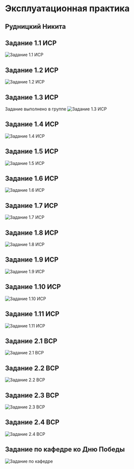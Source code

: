 # Эксплуатационная практика
## Рудницкий Никита


## Задание 1.1 ИСР
![Задание 1.1 ИСР](http://qrcoder.ru/code/?https%3A%2F%2Fgit.herzen.spb.ru%2F190575%2F2nd-sem_practice%2Fblob%2Fmaster%2F%25D0%2598%25D0%25A1%25D0%25A0_1.1.pdf&4&0)

## Задание 1.2 ИСР
![Задание 1.2 ИСР](http://qrcoder.ru/code/?https%3A%2F%2Fgit.herzen.spb.ru%2F190575%2F2nd-sem_practice%2Fblob%2Fmaster%2F%25D0%25AD%25D1%2582%25D0%25B0%25D0%25BF%25D1%258B_%25D1%2580%25D0%25B0%25D0%25B7%25D0%25B2%25D0%25B8%25D1%2582%25D0%25B8%25D1%258F_%25D0%25B8%25D0%25BD%25D1%2584%25D0%25BE%25D1%2580%25D0%25BC%25D0%25B0%25D1%2582%25D0%25B8%25D0%25BA%25D0%25B8.png&4&0)

## Задание 1.3 ИСР
Задание выполнено в группе
![Задание 1.3 ИСР](http://qrcoder.ru/code/?https%3A%2F%2Fgit.herzen.spb.ru%2F190575%2F2nd-sem_practice%2Fblob%2Fmaster%2F%25D0%2598%25D0%25A1%25D0%25A0_1.3.pdf&4&0)

## Задание 1.4 ИСР
![Задание 1.4 ИСР](http://qrcoder.ru/code/?https%3A%2F%2Fgit.herzen.spb.ru%2F190575%2F2nd-sem_practice%2Fblob%2Fmaster%2F%25D0%259A%25D0%25BE%25D0%25BC%25D0%25BF%25D0%25BB%25D0%25B5%25D0%25BA%25D1%2581_%25D1%2584%25D0%25B8%25D0%25B7%25D0%25B8%25D1%2587%25D0%25B5%25D1%2581%25D0%25BA%25D0%25B8%25D1%2585_%25D1%2583%25D0%25BF%25D1%2580%25D0%25B0%25D0%25B6%25D0%25BD%25D0%25B5%25D0%25BD%25D0%25B8%25D0%25B9_%25D0%25B4%25D0%25BB%25D1%258F_%25D0%25BF%25D1%2580%25D0%25BE%25D0%25B3%25D1%2580%25D0%25B0%25D0%25BC%25D0%25BC%25D0%25B8%25D1%2581%25D1%2582%25D0%25B0.pdf&3&0)

## Задание 1.5 ИСР
![Задание 1.5 ИСР](http://qrcoder.ru/code/?https%3A%2F%2Fgit.herzen.spb.ru%2F190575%2F2nd-sem_practice%2Fblob%2Fmaster%2F%25D0%2593%25D0%25B8%25D0%25BC%25D0%25BD%25D0%25B0%25D1%2581%25D1%2582%25D0%25B8%25D0%25BA%25D0%25B0_%25D0%25B4%25D0%25BB%25D1%258F_%25D0%25B3%25D0%25BB%25D0%25B0%25D0%25B7.pdf&4&0)

## Задание 1.6 ИСР
![Задание 1.6 ИСР](http://qrcoder.ru/code/?https%3A%2F%2Fsysot.ru%2F%25D0%25B8%25D0%25BD%25D1%2581%25D1%2582%25D1%2580%25D1%2583%25D0%25BA%25D1%2586%25D0%25B8%25D1%258F-%25D0%25BF%25D0%25BE-%25D0%25BE%25D1%2585%25D1%2580%25D0%25B0%25D0%25BD%25D0%25B5-%25D1%2582%25D1%2580%25D1%2583%25D0%25B4%25D0%25B0-%25D0%25B4%25D0%25BB%25D1%258F-%25D0%25BF%25D1%2580%25D0%25BE%25D0%25B3%25D1%2580%25D0%25B0%2F&4&0)

## Задание 1.7 ИСР
![Задание 1.7 ИСР](http://qrcoder.ru/code/?http%3A%2F%2Fdocs.cntd.ru%2Fdocument%2F58839553&6&0)

## Задание 1.8 ИСР
![Задание 1.8 ИСР](http://qrcoder.ru/code/?https%3A%2F%2Fgit.herzen.spb.ru%2F190575%2F2nd-sem_practice%2Fblob%2Fmaster%2F%25D0%2590%25D0%25BD%25D0%25B0%25D0%25BB%25D0%25B8%25D0%25B7_%25D1%2581%25D0%25BF%25D1%2580%25D0%25B0%25D0%25B2%25D0%25BE%25D1%2587%25D0%25BD%25D0%25BE%25D0%25B9_%25D1%2581%25D0%25B8%25D1%2581%25D1%2582%25D0%25B5%25D0%25BC%25D1%258B__%25D0%259E%25D1%2585%25D1%2580%25D0%25B0%25D0%25BD%25D0%25B0_%25D1%2582%25D1%2580%25D1%2583%25D0%25B4%25D0%25B0__%25D0%2598%25D0%25A1%25D0%25A0_1.8_.pdf&4&0)

## Задание 1.9 ИСР
![Задание 1.9 ИСР](http://qrcoder.ru/code/?https%3A%2F%2Fgit.herzen.spb.ru%2F190575%2F2nd-sem_practice%2Fblob%2Fmaster%2F%25D0%259F%25D0%25BB%25D0%25B0%25D0%25BD_%25D0%25BF%25D0%25BE%25D1%2581%25D1%2582%25D0%25B0%25D0%25BD%25D0%25BE%25D0%25B2%25D0%25BB%25D0%25B5%25D0%25BD%25D0%25B8%25D1%258F_%25D0%25B3%25D0%25BB%25D0%25B0%25D0%25B2%25D0%25BD%25D0%25BE%25D0%25B3%25D0%25BE_%25D0%25B3%25D0%25BE%25D1%2581%25D1%2583%25D0%25B4%25D0%25B0%25D1%2580%25D1%2581%25D1%2582%25D0%25B2%25D0%25B5%25D0%25BD%25D0%25BD%25D0%25BE%25D0%25B3%25D0%25BE_%25D1%2581%25D0%25B0%25D0%25BD%25D0%25B8%25D1%2582%25D0%25B0%25D1%2580%25D0%25BD%25D0%25BE%25D0%25B3%25D0%25BE_%25D0%25B2%25D1%2580%25D0%25B0%25D1%2587%25D0%25B0_%25D0%25A0%25D0%25A4_.pdf&3&0)

## Задание 1.10 ИСР
![Задание 1.10 ИСР](http://qrcoder.ru/code/?https%3A%2F%2Fgit.herzen.spb.ru%2F190575%2F2nd-sem_practice%2Fblob%2Fmaster%2F%25D0%2590%25D0%25B2%25D1%2582%25D0%25BE%25D0%25BC%25D0%25B0%25D1%2582%25D0%25B8%25D0%25B7%25D0%25B0%25D1%2586%25D0%25B8%25D1%258F_%25D0%25B8%25D0%25BD%25D1%2581%25D1%2582%25D0%25B0%25D0%25BB%25D0%25BB%25D1%258F%25D1%2586%25D0%25B8%25D0%25B8_%25D0%259F%25D0%259E_%25D0%25BD%25D0%25B0_%25D0%25BF%25D1%2580%25D0%25B8%25D0%25BC%25D0%25B5%25D1%2580%25D0%25B5_FreePDFReader.pdf&3&0)

## Задание 1.11 ИСР
![Задание 1.11 ИСР](http://qrcoder.ru/code/?https%3A%2F%2Fgit.herzen.spb.ru%2F190575%2F2nd-sem_practice%2Fblob%2Fmaster%2F1.11.png&4&0)

## Задание 2.1 ВСР
![Задание 2.1 ВСР](http://qrcoder.ru/code/?https%3A%2F%2Fgit.herzen.spb.ru%2F190575%2F2nd-sem_practice%2Fblob%2Fmaster%2F%25D0%25AD%25D1%2580%25D0%25B3%25D0%25BE%25D0%25BD%25D0%25BE%25D0%25BC%25D0%25B8%25D0%25BA%25D0%25B0_%25D1%2580%25D0%25B0%25D0%25B1%25D0%25BE%25D1%2587%25D0%25B5%25D0%25B3%25D0%25BE_%25D0%25BC%25D0%25B5%25D1%2581%25D1%2582%25D0%25B0_%25D0%25BF%25D1%2580%25D0%25BE%25D0%25B3%25D1%2580%25D0%25B0%25D0%25BC%25D0%25BC%25D0%25B8%25D1%2581%25D1%2582%25D0%25B0.pdf&3&0)

## Задание 2.2 ВСР
![Задание 2.2 ВСР](http://qrcoder.ru/code/?https%3A%2F%2Fgit.herzen.spb.ru%2F190575%2F2nd-sem_practice%2Fblob%2Fmaster%2F%25D0%259F%25D0%25B5%25D1%2580%25D0%25B2%25D0%25B0%25D1%258F_%25D0%25BC%25D0%25B5%25D0%25B4%25D0%25B8%25D1%2586%25D0%25B8%25D0%25BD%25D1%2581%25D0%25BA%25D0%25B0%25D1%258F_%25D0%25BF%25D0%25BE%25D0%25BC%25D0%25BE%25D1%2589%25D1%258C_%25D0%25BF%25D1%2580%25D0%25B8_%25D1%258D%25D0%25BB%25D0%25B5%25D0%25BA%25D1%2582%25D1%2580%25D0%25BE%25D1%2582%25D1%2580%25D0%25B0%25D0%25B2%25D0%25BC%25D0%25B5_%25D0%25BD%25D0%25B0_%25D1%2580%25D0%25B0%25D0%25B1%25D0%25BE%25D1%2587%25D0%25B5%25D0%25BC_%25D0%25BC%25D0%25B5%25D1%2581%25D1%2582%25D0%25B5_%25D0%25BF%25D1%2580%25D0%25BE%25D0%25B3%25D1%2580%25D0%25B0%25D0%25BC%25D0%25BC%25D0%25B8%25D1%2581%25D1%2582%25D0%25B0.pdf&3&0)

## Задание 2.3 ВСР
![Задание 2.3 ВСР](http://qrcoder.ru/code/?https%3A%2F%2Fgit.herzen.spb.ru%2F190575%2F2nd-sem_practice%2Fblob%2Fmaster%2F%25D0%259F%25D1%2580%25D0%25B8%25D0%25BA%25D0%25BB%25D0%25B0%25D0%25B4%25D0%25BD%25D0%25BE%25D0%25B5_%25D0%25BF%25D1%2580%25D0%25BE%25D0%25B3%25D1%2580%25D0%25B0%25D0%25BC%25D0%25BC%25D0%25BD%25D0%25BE%25D0%25B5_%25D0%25BE%25D0%25B1%25D0%25B5%25D1%2581%25D0%25BF%25D0%25B5%25D1%2587%25D0%25B5%25D0%25BD%25D0%25B8%25D0%25B5_%25D0%25B8%25D0%25BD%25D1%2584%25D0%25BE%25D1%2580%25D0%25BC%25D0%25B0%25D1%2586%25D0%25B8%25D0%25BE%25D0%25BD%25D0%25BD%25D0%25BE-%25D0%25B2%25D1%258B%25D1%2587%25D0%25B8%25D1%2581%25D0%25BB%25D0%25B8%25D1%2582%25D0%25B5%25D0%25BB%25D1%258C%25D0%25BD%25D0%25BE%25D0%25B9_%25D1%2581%25D0%25B8%25D1%2581%25D1%2582%25D0%25B5%25D0%25BC%25D1%258B_%25D0%25B8%25D0%25BD%25D1%2581%25D1%2582%25D0%25B8%25D1%2582%25D1%2583%25D1%2582%25D0%25B0_%25D0%25BD%25D0%25B0_%25D0%25B1%25D0%25B0%25D0%25B7%25D0%25B5_%25D0%25B0%25D1%2583%25D0%25B4%25D0%25B8%25D1%2582%25D0%25BE%25D1%2580%25D0%25B8%25D0%25B8_323.pdf&3&0)

## Задание 2.4 ВСР
![Задание 2.4 ВСР](http://qrcoder.ru/code/?https%3A%2F%2Fgit.herzen.spb.ru%2F190575%2F2nd-sem_practice%2Fblob%2Fmaster%2F%25D0%25A2%25D0%25B5%25D1%2585%25D0%25BD%25D0%25B8%25D1%2587%25D0%25B5%25D1%2581%25D0%25BA%25D0%25B8%25D0%25B5_%25D1%2581%25D1%2580%25D0%25B5%25D0%25B4%25D1%2581%25D1%2582%25D0%25B2%25D0%25B0_%25D0%25B8%25D0%25BD%25D1%2584%25D0%25BE%25D1%2580%25D0%25BC%25D0%25B0%25D1%2586%25D0%25B8%25D0%25BE%25D0%25BD%25D0%25BD%25D0%25BE-%25D0%25B2%25D1%258B%25D1%2587%25D0%25B8%25D1%2581%25D0%25BB%25D0%25B8%25D1%2582%25D0%25B5%25D0%25BB%25D1%258C%25D0%25BD%25D0%25BE%25D0%25B9_%25D1%2581%25D0%25B8%25D1%2581%25D1%2582%25D0%25B5%25D0%25BC%25D1%258B_%25D0%25BF%25D1%2580%25D0%25B5%25D0%25B4%25D0%25BF%25D1%2580%25D0%25B8%25D1%258F%25D1%2582%25D0%25B8%25D1%258F_%25D0%25BE%25D1%2580%25D0%25B3%25D0%25B0%25D0%25BD%25D0%25B8%25D0%25B7%25D0%25B0%25D1%2586%25D0%25B8%25D0%25B8_.pdf&3&0)

## Задание по кафедре ко Дню Победы
![Задание по кафедре](http://qrcoder.ru/code/?https%3A%2F%2Fgit.herzen.spb.ru%2F190575%2F2nd-sem_practice%2Fblob%2Fmaster%2F%25D0%2597%25D0%25B0%25D0%25B4%25D0%25B0%25D0%25BD%25D0%25B8%25D0%25B5_%25D0%25BF%25D0%25BE_%25D0%25BA%25D0%25B0%25D1%2584%25D0%25B5%25D0%25B4%25D1%2580%25D0%25B5_%25D0%25BA%25D0%25BE_%25D0%2594%25D0%25BD%25D1%258E_%25D0%259F%25D0%25BE%25D0%25B1%25D0%25B5%25D0%25B4%25D1%258B.html&3&0)